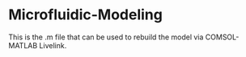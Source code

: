 # Microfluidic-Modeling
This is the .m file that can be used to rebuild the model via COMSOL-MATLAB Livelink.
